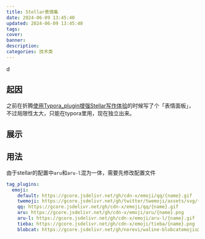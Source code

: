 ```yaml
---
title: Stellar表情集
date: 2024-06-09 13:45:40
updated: 2024-06-09 13:45:40
tags:
cover:
banner:
description:
categories: 技术类
---
```


d

## 起因

之前在折腾[使用Typora_plugin增强Stellar写作体验](https://blog.hzchu.top/2024/使用Typora-plugin增强Stellar写作体验/)的时候写了个「表情面板」，不过局限性太大，只能在typora里用，现在独立出来。

## 展示



## 用法

由于stellar的配置中`aru`和`aru-l`混为一体，需要先修改配置文件

```yaml _config.stellar.yml
tag_plugins:
  emoji:
    default: https://gcore.jsdelivr.net/gh/cdn-x/emoji/qq/{name}.gif
    twemoji: https://gcore.jsdelivr.net/gh/twitter/twemoji/assets/svg/{name}.svg
    qq: https://gcore.jsdelivr.net/gh/cdn-x/emoji/qq/{name}.gif
    aru: https://gcore.jsdelivr.net/gh/cdn-x/emoji/aru/{name}.png
    aru-l: https://gcore.jsdelivr.net/gh/cdn-x/emoji/aru-l/{name}.gif
    tieba: https://gcore.jsdelivr.net/gh/cdn-x/emoji/tieba/{name}.png
    blobcat: https://gcore.jsdelivr.net/gh/norevi/waline-blobcatemojis@1.0/blobs/{name}.png
```

